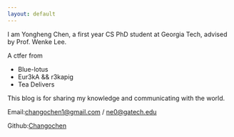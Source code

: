 ```yaml
---
layout: default
---
```

I am Yongheng Chen, a first year CS PhD student at Georgia Tech, advised by Prof. Wenke Lee.

A ctfer from
- Blue-lotus
- Eur3kA && r3kapig
- Tea Delivers

This blog is for sharing my knowledge and communicating with the world.

Email:changochen1@gmail.com / ne0@gatech.edu

Github:[Changochen](https://github.com/Changochen)
